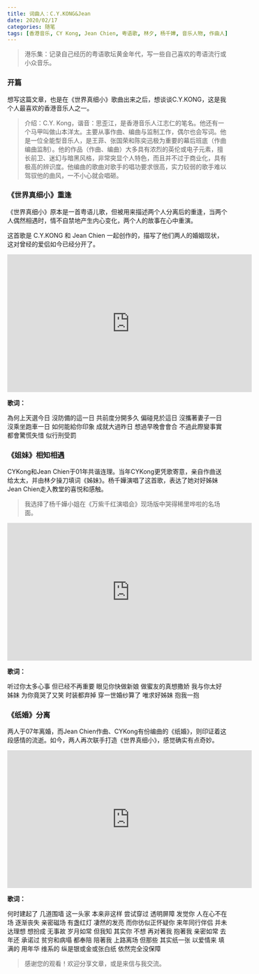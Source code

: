 ```yaml
---
title: 词曲人：C.Y.KONG&Jean
date: 2020/02/17
categories: 随笔
tags: [香港音乐, CY Kong, Jean Chien, 粤语歌, 林夕, 杨千嬅, 音乐人物, 作曲人]
---
```


> 港乐集：记录自己经历的粤语歌坛黄金年代，写一些自己喜欢的粤语流行或小众音乐。

### 开篇

想写这篇文章，也是在《世界真细小》歌曲出来之后，想谈谈C.Y.KONG，这是我个人最喜欢的香港音乐人之一。

> 介绍：C.Y. Kong，谐音：思歪江，是香港音乐人江志仁的笔名。他还有一个马甲叫做山本洋太。主要从事作曲、编曲与监制工作，偶尔也会写词。他是一位全能型音乐人，是王菲、张国荣和陈奕迅极为重要的幕后班底（作曲编曲监制）。他的作品（作曲、编曲）大多具有浓烈的英伦或电子元素，擅长前卫、迷幻与暗黑风格，非常突显个人特色，而且并不过于商业化，具有极高的辨识度。他编曲的歌曲对歌手的唱功要求很高，实力较弱的歌手难以驾驭他的曲风，一不小心就会唱砸。
> 

### 《世界真细小》重逢

《世界真细小》原本是一首粤语儿歌，但被用来描述两个人分离后的重逢，当两个人偶然相遇时，情不自禁地产生内心变化，两个人的故事在心中重演。

[](https://blog-1259751088.cos.ap-shanghai.myqcloud.com/20201130231745.jpg)

这首歌是 C.Y.KONG 和 Jean Chien 一起创作的，描写了他们两人的婚姻现状，这对曾经的爱侣如今已经分开了。

<iframe width="560" height="315" src="https://www.youtube.com/embed/ThcaPON4lLQ?si=MeLzz1J1vFt3SgMZ" title="YouTube video player" frameborder="0" allow="accelerometer; autoplay; clipboard-write; encrypted-media; gyroscope; picture-in-picture; web-share" referrerpolicy="strict-origin-when-cross-origin" allowfullscreen></iframe>

**歌词：**

為何上天選今日 沒防備的這一日
共前度分開多久 偏碰見於這日
沒攜著妻子一日 沒乘坐跑車一日
如何能給你印象 成就大過昨日
想過早晚會會合 不過此際變事實
都會驚慌失惜 似行刑受罰

### 《姐妹》相知相遇

CYKong和Jean Chien于01年共谐连理。当年CYKong更凭歌寄意，亲自作曲送给太太，并由林夕操刀填词《姊妹》。杨千嬅演唱了这首歌，表达了她对好姊妹Jean Chien走入教堂的喜悦和感触。

[](https://blog-1259751088.cos.ap-shanghai.myqcloud.com/20201130232444.jpg)

> 我选择了杨千嬅小姐在《万紫千红演唱会》现场版中哭得稀里哗啦的名场面。

<iframe width="560" height="315" src="https://www.youtube.com/embed/9PMOjS4DxW0?si=f-ynKGZoPTBBlxWy" title="YouTube video player" frameborder="0" allow="accelerometer; autoplay; clipboard-write; encrypted-media; gyroscope; picture-in-picture; web-share" referrerpolicy="strict-origin-when-cross-origin" allowfullscreen></iframe>

**歌词：**

听过你太多心事
但已经不再重要
眼见你快做新娘
做蜜友的真想撒娇
我与你太好姊妹
为你竟哭了又笑
时装都弃掉 穿一世婚纱算了
唯求好姊妹 抱我一抱

### 《纸婚》分离

两人于07年离婚，而Jean Chien作曲、CYKong有份编曲的《纸婚》，则印证着这段感情的流逝。如今，两人再次联手打造《世界真细小》，感觉确实有点奇妙。

[](https://blog-1259751088.cos.ap-shanghai.myqcloud.com/20201130232312.jpg)

<iframe width="560" height="315" src="https://www.youtube.com/embed/28jn_Bdtyvo?si=eZt4BmyOD38QGE29" title="YouTube video player" frameborder="0" allow="accelerometer; autoplay; clipboard-write; encrypted-media; gyroscope; picture-in-picture; web-share" referrerpolicy="strict-origin-when-cross-origin" allowfullscreen></iframe>

**歌词：**

何时建起了 几道围墙
这一头家 本来非这样
尝试穿过 透明屏障
发觉你 人在心不在场
逐渐丧失 亲密磁场
有盏红灯 凄然的发亮
而你彷似正怀疑你
来年同行伴侣 并未达理想
想扮成 无事故 岁月如常
但我知 其实你 不想
再对著我 抱著我 亲密如常
去年还 承诺过 贫穷和病塌
都奉陪 陪著我 上路离场
但那些 其实纸一张
以爱情来 填满的
用年华 维系的
纵是银或金或张白纸
依然完全没保障

> 感谢您的观看！欢迎分享文章，或是来信与我交流。
